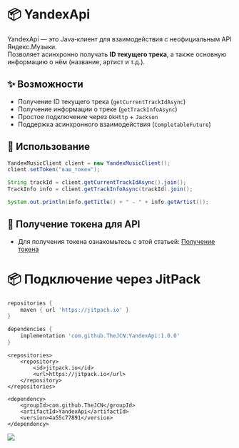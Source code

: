 # 📦 YandexApi

YandexApi — это Java‑клиент для взаимодействия с неофициальным API Яндекс.Музыки.  
Позволяет асинхронно получать **ID текущего трека**, а также основную информацию о нём (название, артист и т.д.).

## ✨ Возможности
- Получение ID текущего трека (`getCurrentTrackIdAsync`)
- Получение информации о треке (`getTrackInfoAsync`)
- Простое подключение через `OkHttp` + `Jackson`
- Поддержка асинхронного взаимодействия (`CompletableFuture`)

## 🔧 Использование

```java
YandexMusicClient client = new YandexMusicClient();
client.setToken("ваш_токен");

String trackId = client.getCurrentTrackIdAsync().join();
TrackInfo info = client.getTrackInfoAsync(trackId).join();

System.out.println(info.getTitle() + " - " + info.getArtist());
```

## 🔑 Получение токена для API
- Для получения токена ознакомьтесь с этой статьей: [Получение токена](https://yandex-music.readthedocs.io/en/main/token.html)

# 📦 Подключение через JitPack
```gradle
repositories {
    maven { url 'https://jitpack.io' }
}

dependencies {
    implementation 'com.github.TheJCN:YandexApi:1.0.0'
}
```

```maven
<repositories>
    <repository>
        <id>jitpack.io</id>
        <url>https://jitpack.io</url>
    </repository>
</repositories>

<dependency>
    <groupId>com.github.TheJCN</groupId>
    <artifactId>YandexApi</artifactId>
    <version>4a55c77891</version>
</dependency>
```

[![](https://jitpack.io/v/TheJCN/YandexApi.svg)](https://jitpack.io/#TheJCN/YandexApi)
